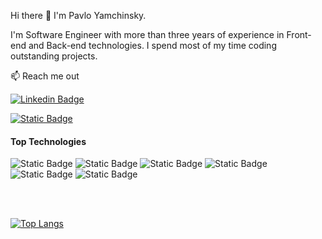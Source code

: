 Hi there 👋 I'm Pavlo Yamchinsky.

I'm Software Engineer with more than three years of experience in Front-end and Back-end technologies.
I spend most of my time coding outstanding projects.

:mailbox: Reach me out

[![Linkedin Badge](https://img.shields.io/badge/Linkedin-blue?style=flat&logo=Linkedin&logoColor=%230A66C2&labelColor=white)](https://www.linkedin.com/in/pavlo-yamchynskyi-27375b83/)

[![Static Badge](https://img.shields.io/badge/Pavlo%20Yamchinsky-red?style=flat&logo=Gmail&logoColor=%23EA4335&labelColor=white)](mailto:pavloyamchinsky%40gmail.com)


#### Top Technologies

![Static Badge](https://img.shields.io/badge/js-black?style=flat&logo=Javascript&logoColor=%23F7DF1E&labelColor=black)
![Static Badge](https://img.shields.io/badge/typescript-black?style=flat&logo=TypeScript&logoColor=%233178C6&labelColor=white)
![Static Badge](https://img.shields.io/badge/react-black?style=flat&logo=React&logoColor=%2361DAFB&labelColor=white)
![Static Badge](https://img.shields.io/badge/node-black?style=flat&logo=Node.js&logoColor=%23339933&labelColor=green)
![Static Badge](https://img.shields.io/badge/nest-black?style=flat&logo=Nestjs&logoColor=%23E0234E&labelColor=white)
![Static Badge](https://img.shields.io/badge/graphql-black?style=flat&logo=GraphQl&logoColor=%23E10098&labelColor=white)

</br>
</br>

[![Top Langs](https://github-readme-stats.vercel.app/api/top-langs/?username=yamchinsky&layout=donut)](https://github.com/anuraghazra/github-readme-stats)
